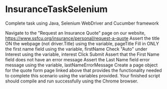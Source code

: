 # InsuranceTaskSelenium
Complete task using Java, Selenium WebDriver and Cucumber framework

Navigate to the "Request an Insurance Quote" page on our website, https://www.ssfcu.org/insurance/personal/request-a-quote
Assert the title ON the webpage (not driver.Title) using the variable, pageTitle
Fill in ONLY the first name field using the variable, firstName
Check "Auto" under Interest using the variable, interest
Click Submit
Assert that the First Name field does not have an error message
Assert the Last Name field error message using the variable, lastNameErrorMessage
Create a page object for the quote form page linked above that provides the functionality needed to complete this scenario using the variables provided.
Your finished script should compile and run successfully using the Chrome browser.
